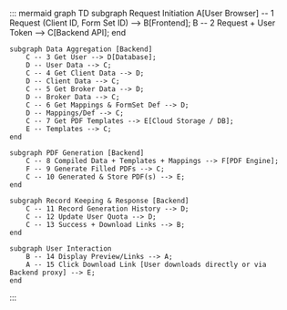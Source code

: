 ::: mermaid
graph TD
    subgraph Request Initiation
        A[User Browser] -- 1 Request (Client ID, Form Set ID) --> B[Frontend];
        B -- 2 Request + User Token --> C[Backend API];
    end

    subgraph Data Aggregation [Backend]
        C -- 3 Get User --> D[Database];
        D -- User Data --> C;
        C -- 4 Get Client Data --> D;
        D -- Client Data --> C;
        C -- 5 Get Broker Data --> D;
        D -- Broker Data --> C;
        C -- 6 Get Mappings & FormSet Def --> D;
        D -- Mappings/Def --> C;
        C -- 7 Get PDF Templates --> E[Cloud Storage / DB];
        E -- Templates --> C;
    end

    subgraph PDF Generation [Backend]
        C -- 8 Compiled Data + Templates + Mappings --> F[PDF Engine];
        F -- 9 Generate Filled PDFs --> C;
        C -- 10 Generated & Store PDF(s) --> E;
    end

    subgraph Record Keeping & Response [Backend]
        C -- 11 Record Generation History --> D;
        C -- 12 Update User Quota --> D;
        C -- 13 Success + Download Links --> B;
    end

    subgraph User Interaction
        B -- 14 Display Preview/Links --> A;
        A -- 15 Click Download Link [User downloads directly or via Backend proxy] --> E;
    end
:::